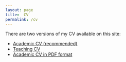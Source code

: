 ```yaml
---
layout: page
title:  CV
permalink: /cv
---
```

There are two versions of my CV available on this site:

- [Academic CV (recommended)](cv-pt_br)
- [Teaching CV](cv-en_us)
- [Academic CV in PDF format](pdf/myCV.pdf)
